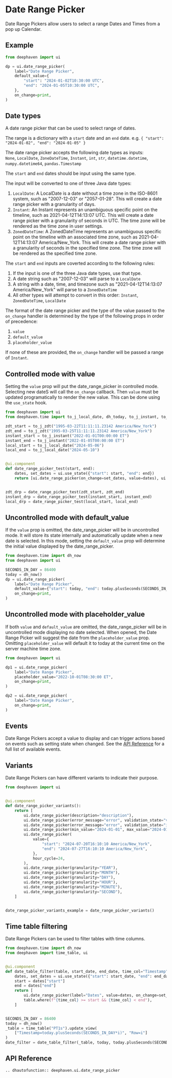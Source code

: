 # Date Range Picker

Date Range Pickers allow users to select a range Dates and Times from a pop up Calendar.

## Example

```python
from deephaven import ui

dp = ui.date_range_picker(
    label="Date Range Picker",
    default_value={
        "start": "2024-01-02T10:30:00 UTC",
        "end": "2024-01-05T10:30:00 UTC",
    },
    on_change=print,
)
```

## Date types

A date range picker that can be used to select range of dates.

The range is a dictionary with a `start` date and an `end` date. e.g. `{ "start": "2024-01-02", "end": "2024-01-05" }`

The date range picker accepts the following date types as inputs:  
`None`, `LocalDate`, `ZoneDateTime`, `Instant`, `int`, `str`, `datetime.datetime`, `numpy.datetime64`, `pandas.Timestamp`

The `start` and `end` dates should be input using the same type.

The input will be converted to one of three Java date types:

1. `LocalDate`: A LocalDate is a date without a time zone in the ISO-8601 system, such as "2007-12-03" or "2057-01-28".
   This will create a date range picker with a granularity of days.
2. `Instant`: An Instant represents an unambiguous specific point on the timeline, such as 2021-04-12T14:13:07 UTC.
   This will create a date range picker with a granularity of seconds in UTC. The time zone will be rendered as the time zone in user settings.
3. `ZonedDateTime`: A ZonedDateTime represents an unambiguous specific point on the timeline with an associated time zone, such as 2021-04-12T14:13:07 America/New_York.
   This will create a date range picker with a granularity of seconds in the specified time zone. The time zone will be rendered as the specified time zone.

The `start` and `end` inputs are coverted according to the following rules:

1. If the input is one of the three Java date types, use that type.
2. A date string such as "2007-12-03" will parse to a `LocalDate`
3. A string with a date, time, and timezone such as "2021-04-12T14:13:07 America/New_York" will parse to a `ZonedDateTime`
4. All other types will attempt to convert in this order: `Instant`, `ZonedDateTime`, `LocalDate`

The format of the date range picker and the type of the value passed to the `on_change` handler
is determined by the type of the following props in order of precedence:

1. `value`
2. `default_value`
3. `placeholder_value`

If none of these are provided, the `on_change` handler will be passed a range of `Instant`.

## Controlled mode with value

Setting the `value` prop will put the date_range_picker in controlled mode. Selecting new dateS will call the `on_change` callback.
Then `value` must be updated programatically to render the new value. This can be done using the `use_state` hook.

```python
from deephaven import ui
from deephaven.time import to_j_local_date, dh_today, to_j_instant, to_j_zdt

zdt_start = to_j_zdt("1995-03-22T11:11:11.23142 America/New_York")
zdt_end = to_j_zdt("1995-03-25T11:11:11.23142 America/New_York")
instant_start = to_j_instant("2022-01-01T00:00:00 ET")
instant_end = to_j_instant("2022-01-05T00:00:00 ET")
local_start = to_j_local_date("2024-05-06")
local_end = to_j_local_date("2024-05-10")


@ui.component
def date_range_picker_test(start, end):
    dates, set_dates = ui.use_state({"start": start, "end": end})
    return [ui.date_range_picker(on_change=set_dates, value=dates), ui.text(str(dates))]


zdt_drp = date_range_picker_test(zdt_start, zdt_end)
instant_drp = date_range_picker_test(instant_start, instant_end)
local_drp = date_range_picker_test(local_start, local_end)
```

## Uncontrolled mode with default_value

If the `value` prop is omitted, the date_range_picker will be in uncontrolled mode. It will store its state internally and automatically update when a new date is selected.
In this mode, setting the `default_value` prop will determine the initial value displayed by the date_range_picker.

```python
from deephaven.time import dh_now
from deephaven import ui

SECONDS_IN_DAY = 86400
today = dh_now()
dp = ui.date_range_picker(
    label="Date Range Picker",
    default_value={"start": today, "end": today.plusSeconds(SECONDS_IN_DAY * 5)},
    on_change=print,
)
```

## Uncontrolled mode with placeholder_value

If both `value` and `default_value` are omitted, the date_range_picker will be in uncontrolled mode displaying no date selected. When opened, the Date Range Picker will suggest the date from the `placeholder_value` prop.
Omitting `placeholder_value` will default it to today at the current time on the server machine time zone.

```python
from deephaven import ui

dp1 = ui.date_range_picker(
    label="Date Range Picker",
    placeholder_value="2022-10-01T08:30:00 ET",
    on_change=print,
)

dp2 = ui.date_range_picker(
    label="Date Range Picker",
    on_change=print,
)
```

## Events

Date Range Pickers accept a value to display and can trigger actions based on events such as setting state when changed. See the [API Reference](#api-reference) for a full list of available events.

## Variants

Date Range Pickers can have different variants to indicate their purpose.

```python
from deephaven import ui


@ui.component
def date_range_picker_variants():
    return [
        ui.date_range_picker(description="description"),
        ui.date_range_picker(error_message="error", validation_state="valid"),
        ui.date_range_picker(error_message="error", validation_state="invalid"),
        ui.date_range_picker(min_value="2024-01-01", max_value="2024-01-05"),
        ui.date_range_picker(
            value={
                "start": "2024-07-20T16:10:10 America/New_York",
                "end": "2024-07-27T16:10:10 America/New_York",
            },
            hour_cycle=24,
        ),
        ui.date_range_picker(granularity="YEAR"),
        ui.date_range_picker(granularity="MONTH"),
        ui.date_range_picker(granularity="DAY"),
        ui.date_range_picker(granularity="HOUR"),
        ui.date_range_picker(granularity="MINUTE"),
        ui.date_range_picker(granularity="SECOND"),
    ]


date_range_picker_variants_example = date_range_picker_variants()
```

## Time table filtering

Date Range Pickers can be used to filter tables with time columns.

```python
from deephaven.time import dh_now
from deephaven import time_table, ui


@ui.component
def date_table_filter(table, start_date, end_date, time_col="Timestamp"):
    dates, set_dates = ui.use_state({"start": start_date, "end": end_date})
    start = dates["start"]
    end = dates["end"]
    return [
        ui.date_range_picker(label="Dates", value=dates, on_change=set_dates),
        table.where(f"{time_col} >= start && {time_col} < end"),
    ]


SECONDS_IN_DAY = 86400
today = dh_now()
_table = time_table("PT1s").update_view(
    ["Timestamp=today.plusSeconds(SECONDS_IN_DAY*i)", "Row=i"]
)
date_filter = date_table_filter(_table, today, today.plusSeconds(SECONDS_IN_DAY * 10))
```

## API Reference

```{eval-rst}
.. dhautofunction:: deephaven.ui.date_range_picker
```
